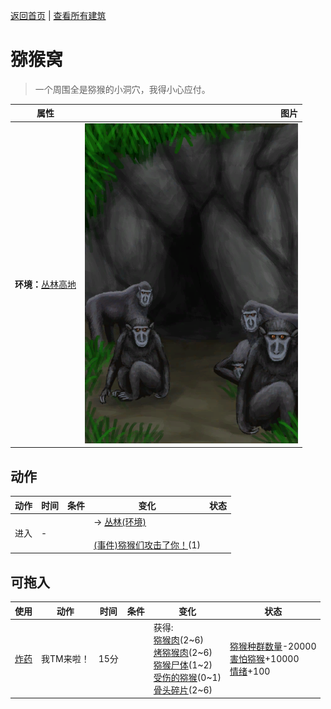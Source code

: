 [返回首页](index.md)   |  [查看所有建筑](building.md)
# 猕猴窝  
> 一个周围全是猕猴的小洞穴，我得小心应付。  
  
  属性  |   图片   
 ----  |  ----:   
 **环境：**[丛林高地](JungleHighlands.md)  |  ![](Sprite/MacaqueDen.png)   
  
## 动作  
动作  |  时间  |  条件  |  变化  |  状态  
----  |  ----  |  ----  |  ----  |  ----  
进入  |  -  |    |  → [丛林(环境)](Env_Jungle.md)<br><br>[(事件)猕猴们攻击了你！](Event_MacaqueDenFight.md)(1)  |    
## 可拖入  
使用  |  动作  |  时间  |  条件  |  变化  |  状态  
----  |  ----  |  ----  |  ----  |  ----  |  ----  
[炸药](DynamiteOn.md)  |  我TM来啦！  |  15分  |    |  获得:<br>[猕猴肉](MacaqueMeat.md)(2~6)<br>[烤猕猴肉](MacaqueMeatCooked.md)(2~6)<br>[猕猴尸体](MacaqueCarcass.md)(1~2)<br>[受伤的猕猴](MacaqueWounded.md)(0~1)<br>[骨头碎片](BoneSplinters.md)(2~6)<br>  |  [猕猴种群数量](Pop_Macaque.md)-20000<br>[害怕猕猴](MacaqueFear.md)+10000<br>[情绪](Morale.md)+100  
